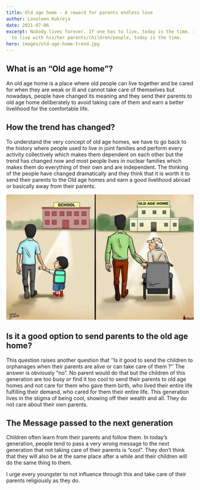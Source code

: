 ```yaml
---
title: Old age home - A reward for parents endless love
author: Loveleen Kukreja
date: 2021-07-06
excerpt: Nobody lives forever. If one has to live, today is the time. If one has
  to live with his/her parents/children/people, today is the time.
hero: images/old-age-home-trend.jpg
---
```

## What is an “Old age home”?

An old age home is a place where old people can live together and be cared for when they are weak or ill and cannot take care of themselves but nowadays, people have changed its meaning and they send their parents to old age home deliberately to avoid taking care of them and earn a better livelihood for the comfortable life.

## How the trend has changed?

To understand the very concept of old age homes, we have to go back to the history where people used to live in joint families and perform every activity collectively which makes them dependent on each other but the trend has changed now and most people lives in nuclear families which makes them do everything of their own and are independent. The thinking of the people have changed dramatically and they think that it is worth it to send their parents to the Old age homes and earn a good livelihood abroad or basically away from their parents.

![Man holding wheelchair and taking his father to the old age home](images/holding-hand-and-wheelchair.jpg "Man holding wheelchair and taking his father to the old age home")

## Is it a good option to send parents to the old age home?

This question raises another question that ‘‘Is it good to send the children to orphanages when their parents are alive or can take care of them ?’’ The answer is obviously “no”. No parent would do that but the children of this generation are too busy or find it too cool to send their parents to old age homes and not care for them who gave them birth, who lived their entire life fulfilling their demand, who cared for them their entire life. This generation lives in the stigma of being cool, showing off their wealth and all. They do not care about their own parents.

## The Message passed to the next generation

Children often learn from their parents and follow them. In today’s generation, people tend to pass a very wrong message to the next generation that not taking care of their parents is “cool”. They don’t think that they will also be at the same place after a while and their children will do the same thing to them.

I urge every youngster to not influence through this and take care of their parents religiously as they do.